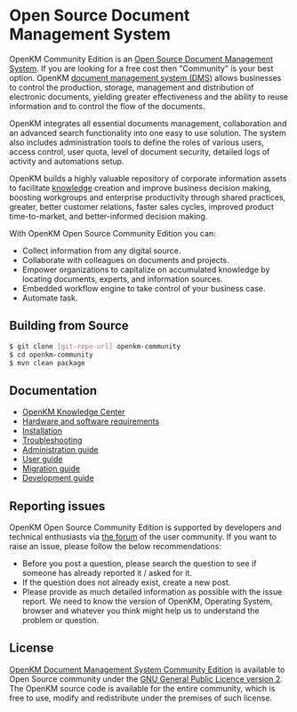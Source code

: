 # Open Source Document Management System
OpenKM Community Edition is an [Open Source Document Management System](https://www.openkm.com/en/open-source-document-management-system.html). If you are looking for a free cost then "Community" is your best option. OpenKM [document management system (DMS)](https://www.openkm.com/en/document-management.html) allows businesses to control the production, storage, management and distribution of electronic documents, yielding greater effectiveness and the ability to reuse information and to control the flow of the documents.

OpenKM integrates all essential documents management, collaboration and an advanced search functionality into one easy to use solution. The system also includes administration tools to define the roles of various users, access control, user quota, level of document security, detailed logs of activity and automations setup.

OpenKM builds a highly valuable repository of corporate information assets to facilitate [knowledge](https://www.openkm.com/en/knowledge-management-system.html) creation and improve business decision making, boosting workgroups and enterprise productivity through shared practices, greater, better customer relations, faster sales cycles, improved product time-to-market, and better-informed decision making.

With OpenKM Open Source Community Edition you can:
 * Collect information from any digital source.
 * Collaborate with colleagues on documents and projects.
 * Empower organizations to capitalize on accumulated knowledge by locating documents, experts, and information sources.
 * Embedded workflow engine to take control of your business case.
 * Automate task.

## Building from Source
```sh
$ git clone [git-repo-url] openkm-community
$ cd openkm-community
$ mvn clean package
```

## Documentation
 * [OpenKM Knowledge Center](https://docs.openkm.com/kcenter/view/okm-6.3-com/installation.html)
 * [Hardware and software requirements](https://docs.openkm.com/kcenter/view/okm-6.3-com/hardware-and-software-requirements.html)
 * [Installation](https://docs.openkm.com/kcenter/view/okm-6.3-com/installation.html)
 * [Troubleshooting](https://docs.openkm.com/kcenter/view/okm-6.3-com/troubleshooting.html)
 * [Administration guide](https://docs.openkm.com/kcenter/view/okm-6.3-com/administration-guide.html)
 * [User guide](https://docs.openkm.com/kcenter/view/okm-6.3-com/user-guide.html)
 * [Migration guide](https://docs.openkm.com/kcenter/view/okm-6.3-com/migration-guide.html)
 * [Development guide](https://docs.openkm.com/kcenter/view/okm-6.3-com/development.html)

## Reporting issues
OpenKM Open Source Community Edition is supported by developers and technical enthusiasts via [the forum](http://forum.openkm.com) of the user community. If you want to raise an issue, please follow the below recommendations:
 * Before you post a question, please search the question to see if someone has already reported it / asked for it.
 * If the question does not already exist, create a new post. 
 * Please provide as much detailed information as possible with the issue report. We need to know the version of OpenKM, Operating System, browser and whatever you think might help us to understand the problem or question.

## License
[OpenKM Document Management System Community Edition](https://www.openkm.com/en/open-source-document-management-system.html) is available to Open Source community under the [GNU General Public Licence version 2](https://www.gnu.org/licenses/gpl-2.0.html).
The OpenKM source code is available for the entire community, which is free to use, modify and redistribute under the premises of such license.
